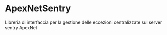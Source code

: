 ApexNetSentry
=============

Libreria di interfaccia per la gestione delle eccezioni centralizzate sul server sentry ApexNet
